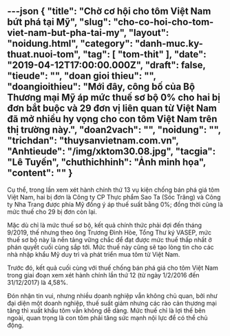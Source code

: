 ---json
{
    "title": "Chờ cơ hội cho tôm Việt Nam bứt phá tại Mỹ",
    "slug": "cho-co-hoi-cho-tom-viet-nam-but-pha-tai-my",
    "layout": "noidung.html",
    "category": "danh-muc.ky-thuat.nuoi-tom",
    "tag": [
        "tom-thit"
    ],
    "date": "2019-04-12T17:00:00.000Z",
    "draft": false,
    "tieude": "",
    "doan gioi thieu": "",
    "doangioithieu": "Mới đây, công bố của Bộ Thương mại Mỹ áp mức thuế sơ bộ 0% cho hai bị đơn bắt buộc và 29 đơn vị liên quan từ Việt Nam đã mở nhiều hy vọng cho con tôm Việt Nam trên thị trường này.",
    "doan2vach": "",
    "noidung": "",
    "trichdan": "thuysanvietnam.com.vn",
    "Anhtieude": "/img/xktom30.08.jpg",
    "tacgia": "Lê Tuyến",
    "chuthichhinh": "Ảnh minh họa",
    "__content__": ""
}
---
<p>Cụ thể, trong lần xem x&eacute;t h&agrave;nh ch&iacute;nh thứ 13 vụ kiện chống b&aacute;n ph&aacute; gi&aacute; t&ocirc;m Việt Nam, hai bị đơn l&agrave; C&ocirc;ng ty CP Thực phẩm Sao Ta (S&oacute;c Trăng) v&agrave; C&ocirc;ng ty Nha Trang được ph&iacute;a Mỹ đồng &yacute; &aacute;p thuế suất bằng 0%; đồng thời cũng l&agrave; mức thuế cho 29 bị đơn c&ograve;n lại.</p>

<p>Mặc d&ugrave; chỉ l&agrave; mức thuế sơ bộ, kết quả ch&iacute;nh thức phải đợi đến th&aacute;ng 9/2019, thế nhưng theo &ocirc;ng Trương Đ&igrave;nh H&ograve;e, Tổng Thư k&yacute; VASEP, mức thuế sơ bộ n&agrave;y l&agrave; nền tảng vững chắc để đạt được mức thuế thấp nhất ở ph&aacute;n quyết cuối c&ugrave;ng sắp tới. Mức thuế n&agrave;y cũng sẽ tạo l&ograve;ng tin cho c&aacute;c nh&agrave; nhập khẩu Mỹ duy tr&igrave; v&agrave; ph&aacute;t triển mua t&ocirc;m từ Việt Nam.</p>

<p>Trước đ&oacute;, kết quả cuối c&ugrave;ng với thuế chống b&aacute;n ph&aacute; gi&aacute; cho t&ocirc;m Việt Nam trong giai đoạn xem x&eacute;t h&agrave;nh ch&iacute;nh lần thứ 12 (từ ng&agrave;y 1/2/2016 đến 31/12/2017) l&agrave; 4,58%.</p>

<p>Đ&oacute;n nhận tin vui, nhưng nhiều doanh nghiệp vẫn kh&ocirc;ng chủ quan, bởi như đại diện một doanh nghiệp, thuế suất giảm nhưng c&aacute;c r&agrave;o cản thương mại tăng th&igrave; xuất khẩu t&ocirc;m vẫn kh&ocirc;ng dễ d&agrave;ng. Mức thuế chỉ l&agrave; lợi thế b&ecirc;n ngo&agrave;i, quan trọng l&agrave; con t&ocirc;m phải tăng sức mạnh nội lực để c&oacute; thể chủ động.</p>
